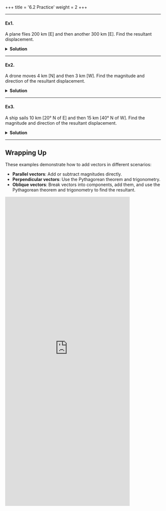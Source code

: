 +++
title = '6.2 Practice'
weight = 2
+++

---



#### Ex1.
A plane flies 200 km [E] and then another 300 km [E]. Find the resultant displacement.

<details>
  <summary>
    <strong id="solution-title">Solution</strong>
  </summary>

1. Since the vectors are parallel and in the same direction, add their magnitudes:
   
   $$
   R = |\vec{A}| + |\vec{B}| = 200~\text{km} + 300~\text{km} = 500~\text{km}.
   $$

2. The direction of the resultant is the same as the original vectors:
   
   $$
   \text{Direction: East}.
   $$

**Answer**:  
The resultant displacement is $ \boxed{500~\text{km [E]}} $.

</details>

---



#### Ex2.
A drone moves 4 km [N] and then 3 km [W]. Find the magnitude and direction of the resultant displacement.

<details>
  <summary>
    <strong id="solution-title">Solution</strong>
  </summary>

1. Use the **Pythagorean theorem** to find the magnitude of the resultant:
   
   $$
   R = \sqrt{|\vec{A}|^2 + |\vec{B}|^2} = \sqrt{(4~\text{km})^2 + (3~\text{km})^2} = \sqrt{16 + 9} = \sqrt{25} = 5~\text{km}.
   $$

2. Use trigonometry to find the direction. Let $\theta$ be the angle west of north:
   $$
   \tan\theta = \frac{\text{opposite}}{\text{adjacent}} = \frac{3}{4}.
   $$
   
   $$
   \theta = \tan^{-1}\left(\frac{3}{4}\right) \approx 36.9^\circ.
   $$

3. Combine the results:
   
   $$
   \text{Magnitude: } 5~\text{km}, \quad \text{Direction: } 36.9^\circ \text{ W of N}.
   $$

**Answer**:  
The resultant displacement is $ \boxed{5~\text{km [36.9° W of N]}} $.

</details>

---


#### Ex3.
A ship sails 10 km [20° N of E] and then 15 km [40° N of W]. Find the magnitude and direction of the resultant displacement.

<details>
  <summary>
    <strong id="solution-title">Solution</strong>
  </summary>

1. Break each vector into its x- and y-components:
   - For $\vec{A} = 10~\text{km [20° N of E]}$:
   
     $$
     A_x = |\vec{A}| \cos(20^\circ) = 10 \cdot \cos(20^\circ) \approx 10 \cdot 0.94 = 9.4~\text{km}.
     $$
   
     $$
     A_y = |\vec{A}| \sin(20^\circ) = 10 \cdot \sin(20^\circ) \approx 10 \cdot 0.34 = 3.4~\text{km}.
     $$

   - For $\vec{B} = 15~\text{km [40° N of W]}$:
   
     $$
     B_x = -|\vec{B}| \cos(40^\circ) = -15 \cdot \cos(40^\circ) \approx -15 \cdot 0.77 = -11.55~\text{km}.
     $$
   
     $$
     B_y = |\vec{B}| \sin(40^\circ) = 15 \cdot \sin(40^\circ) \approx 15 \cdot 0.64 = 9.6~\text{km}.
     $$

2. Add the components to find the resultant vector:
   
   $$
   R_x = A_x + B_x = 9.4 + (-11.55) = -2.15~\text{km}.
   $$
   
   $$
   R_y = A_y + B_y = 3.4 + 9.6 = 13~\text{km}.
   $$

3. Use the Pythagorean theorem to find the magnitude of the resultant:
   
   $$
   R = \sqrt{R_x^2 + R_y^2} = \sqrt{(-2.15)^2 + (13)^2} = \sqrt{4.62 + 169} = \sqrt{173.62} \approx 13.18~\text{km}.
   $$

4. Use trigonometry to find the direction. Let $\theta$ be the angle north of west:
   
   $$
   \tan\theta = \frac{|R_y|}{|R_x|} = \frac{13}{2.15}.
   $$
   
   $$
   \theta = \tan^{-1}\left(\frac{13}{2.15}\right) \approx 80.7^\circ.
   $$

5. Combine the results:
   
   $$
   \text{Magnitude: } 13.18~\text{km}, \quad \text{Direction: } 80.7^\circ \text{ N of W}.
   $$

**Answer**:  
The resultant displacement is $ \boxed{13.18~\text{km [80.7° N of W]}} $.

</details>

---

## Wrapping Up

These examples demonstrate how to add vectors in different scenarios:
- **Parallel vectors**: Add or subtract magnitudes directly.
- **Perpendicular vectors**: Use the Pythagorean theorem and trigonometry.
- **Oblique vectors**: Break vectors into components, add them, and use the Pythagorean theorem and trigonometry to find the resultant.



<iframe src="https://script.google.com/macros/s/AKfycbwf5NBB1MrMrYIj1-teHOAcYtCF56RYXoVXV7uoRNLNzcJYvJeyVx68BOIE8n9oDIlcDg/exec" width="80%" height="1000px" frameborder="0" marginheight="0" marginwidth="0">Loading...</iframe>

